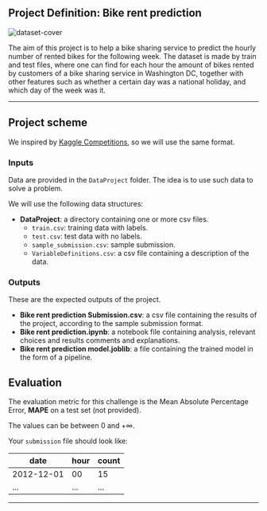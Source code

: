 ## Project Definition: Bike rent prediction

![dataset-cover](https://user-images.githubusercontent.com/108892135/226379292-69638d46-d5ea-499c-8cc0-b880e54ab9ef.jpg)

The aim of this project is to help a bike sharing service to predict the hourly number of rented bikes for the following week. The dataset is made by train and test files, where one can find for each hour the amount of bikes rented by customers of a bike sharing service in Washington DC, together with other features such as whether a certain day was a national holiday, and which day of the week was it.

---

## Project scheme
We inspired by [Kaggle Competitions](https://www.kaggle.com/competitions), so we will use the same format.

### Inputs

Data are provided in the `DataProject` folder.
The idea is to use such data to solve a problem.

We will use the following data structures:

- **DataProject**: a directory containing one or more csv files.
  - `train.csv`: training data with labels.
  - `test.csv`: test data with no labels.
  - `sample_submission.csv`: sample submission.
  - `VariableDefinitions.csv`: a csv file containing a description of the data.

### Outputs

These are the expected outputs of the project.

- **Bike rent prediction Submission.csv**: a csv file containing the results of the project, according to the sample submission format.
- **Bike rent prediction.ipynb**: a notebook file containing analysis, relevant choices and results comments and explanations.
- **Bike rent prediction model.joblib**: a file containing the trained model in the form of a pipeline.

## Evaluation

The evaluation metric for this challenge is the Mean Absolute Percentage Error, **MAPE** on a test set (not provided).

The values can be between $0$ and $+\infty$.

Your `submission` file should look like:

|       date       |      hour         |      count        |
| ---------------- | ----------------- | ----------------- |
|     2012-12-01   |        00         |       15          |
|        ...       |       ...         |      ...          |

---

